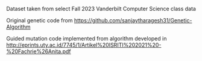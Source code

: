 Dataset taken from select Fall 2023 Vanderbilt Computer Science class data

Original genetic code from https://github.com/sanjaytharagesh31/Genetic-Algorithm

Guided mutation code implemented from algorithm developed in http://eprints.uty.ac.id/7745/1/Artikel%20ISRITI%202021%20-%20Fachrie%26Anita.pdf

